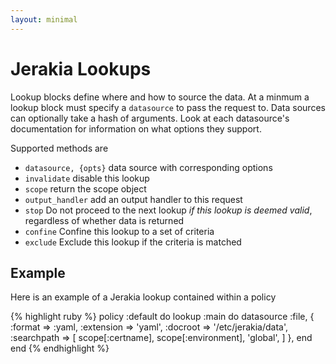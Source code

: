 ```yaml
---
layout: minimal
---
```


# Jerakia Lookups

Lookup blocks define where and how to source the data.  At a minmum a lookup block must specify a `datasource` to pass the request to. Data sources can optionally take a hash of arguments.  Look at each datasource's documentation for information on what options they support.

Supported methods are

* `datasource, {opts}` data source with corresponding options
* `invalidate` disable this lookup
* `scope` return the scope object
* `output_handler` add an output handler to this request
* `stop` Do not proceed to the next lookup _if this lookup is deemed valid_, regardless of whether data is returned
* `confine` Confine this lookup to a set of criteria
* `exclude` Exclude this lookup if the criteria is matched

## Example ##

Here is an example of a Jerakia lookup contained within a policy

{% highlight ruby %}
policy :default do
  lookup :main do
    datasource :file, {
      :format => :yaml,
      :extension => 'yaml',
      :docroot => '/etc/jerakia/data',
      :searchpath => [
        scope[:certname],
        scope[:environment],
        'global',
      ]
    },
  end
end
{% endhighlight %}     




 

